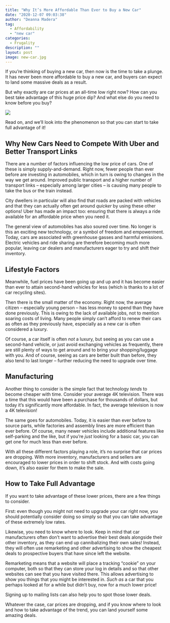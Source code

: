 ```yaml
---
title: "Why It’s More Affordable Than Ever to Buy a New Car"
date: "2020-12-07 09:03:38"
author: "Deanna Madera"
tag:
  - Affordability
  - "new car"
categories:
  - Frugality
description: ""
layout: post
image: new-car.jpg
---
```


If you’re thinking of buying a new car, then now is the time to take a plunge. It has never been more affordable to buy a new car, and buyers can expect to land some massive deals as a result.

But why exactly are car prices at an all-time low right now? How can you best take advantage of this huge price dip? And what else do you need to know before you buy?

![](/posts/new-car.jpg)

Read on, and we’ll look into the phenomenon so that you can start to take full advantage of it!

## Why New Cars Need to Compete With Uber and Better Transport Links

There are a number of factors influencing the low price of cars. One of these is simply supply-and-demand. Right now, fewer people than ever before are investing in automobiles, which in turn is owing to changes in the way we get around. Improved public transport and a higher number of transport links – especially among larger cities – is causing many people to take the bus or the train instead.

City dwellers in particular will also find that roads are packed with vehicles and that they can actually often get around _quicker_ by using these other options! Uber has made an impact too: ensuring that there is always a ride available for an affordable price when you need it.

The general view of automobiles has also soured over time. No longer is this an exciting new technology, or a symbol of freedom and empowerment. Today, cars are associated with greenhouse gasses and harmful emissions. Electric vehicles and ride sharing are therefore becoming much more popular, leaving car dealers and manufacturers eager to try and shift their inventory.

## Lifestyle Factors

Meanwhile, fuel prices have been going up and up and it has become easier than ever to attain second-hand vehicles for less (which is thanks to a lot of car recycling sites).

Then there is the small matter of the economy. Right now, the average citizen – especially young person – has less money to spend than they have done previously. This is owing to the lack of available jobs, not to mention soaring costs of living. Many people simply can’t afford to renew their cars as often as they previously have, especially as a new car is often considered a luxury.

Of course, a car itself is often _not_ a luxury, but seeing as you can use a second-hand vehicle, or just avoid exchanging vehicles as frequently, there are still plenty of ways to get around and to bring your shopping/luggage with you. And of course, seeing as cars are better built than before, they also tend to last longer – further reducing the need to upgrade over time.

## Manufacturing

Another thing to consider is the simple fact that technology _tends_ to become cheaper with time. Consider your average 4K television. There was a time that this would have been a purchase for thousands of dollars, but today it’s significantly more affordable. In fact, the average television is now a 4K television!

The same goes for automobiles. Today, it is easier than ever before to source parts, while factories and assembly lines are more efficient than ever before. Of course, many newer vehicles include additional features like self-parking and the like, but if you’re _just_ looking for a basic car, you can get one for much less than ever before.

With all these different factors playing a role, it’s no surprise that car prices are dropping. With more inventory, manufacturers and sellers are encouraged to lower prices in order to shift stock. And with costs going down, it’s also easier for them to make the sale.

## How to Take Full Advantage

If you want to take advantage of these lower prices, there are a few things to consider.

First: even though you might not need to upgrade your car right now, you should potentially consider doing so simply so that you can take advantage of these extremely low rates.

Likewise, you need to know where to look. Keep in mind that car manufacturers often don’t want to advertise their best deals alongside their other inventory, as they can end up cannibalizing their own sales! Instead, they will often use remarketing and other advertising to show the cheapest deals to prospective buyers that have since left the website.

Remarketing means that a website will place a tracking “cookie” on your computer, both so that they can store your log in details and so that other websites can see that you have visited there. This allows advertising to show you things that you might be interested in. _Such as_ a car that you perhaps looked at for a while but didn’t buy, now for a much lower price!

Signing up to mailing lists can also help you to spot those lower deals.

Whatever the case, car prices are dropping, and if you know where to look and how to take advantage of the trend, you can land yourself some amazing deals.
